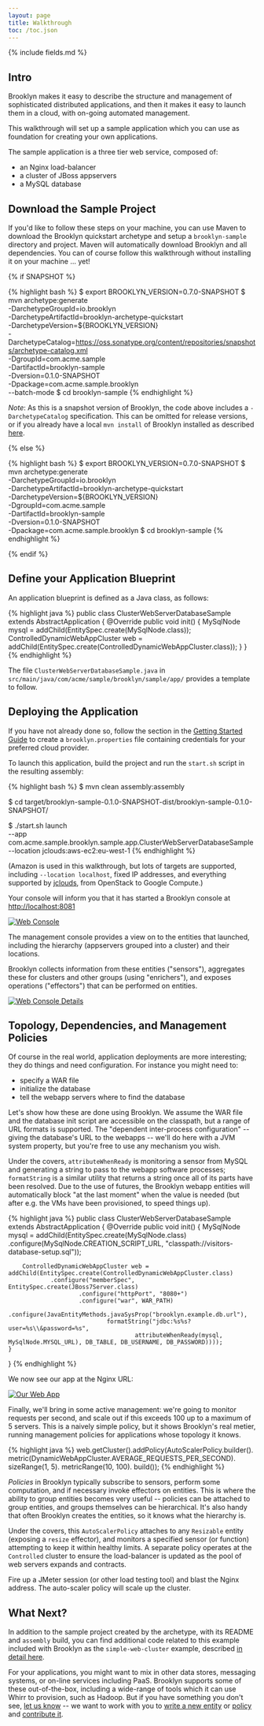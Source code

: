 ```yaml
---
layout: page
title: Walkthrough
toc: /toc.json
---
```

{% include fields.md %}

## Intro

Brooklyn makes it easy to describe the structure and management of sophisticated distributed applications, 
and then it makes it easy to launch them in a cloud, with on-going automated management.

This walkthrough will set up a sample application which you can use as foundation for creating your own applications.

The sample application is a three tier web service, composed of:

* an Nginx load-balancer
* a cluster of JBoss appservers
* a MySQL database


## Download the Sample Project

If you'd like to follow these steps on your machine, you can use Maven to 
download the Brooklyn quickstart archetype and setup a `brooklyn-sample` directory and project. 
Maven will automatically download Brooklyn and all dependencies.
You can of course follow this walkthrough without installing it on your machine ... yet!

{% if SNAPSHOT %}

{% highlight bash %}
$ export BROOKLYN_VERSION=0.7.0-SNAPSHOT
$ mvn archetype:generate \
    -DarchetypeGroupId=io.brooklyn \
    -DarchetypeArtifactId=brooklyn-archetype-quickstart \
    -DarchetypeVersion=${BROOKLYN_VERSION} \
    -DarchetypeCatalog=https://oss.sonatype.org/content/repositories/snapshots/archetype-catalog.xml \
    -DgroupId=com.acme.sample \
    -DartifactId=brooklyn-sample \
    -Dversion=0.1.0-SNAPSHOT \
    -Dpackage=com.acme.sample.brooklyn \
    --batch-mode
$ cd brooklyn-sample
{% endhighlight %}

*Note*: As this is a snapshot version of Brooklyn, the code above includes a `-DarchetypeCatalog` specification.
This can be omitted for release versions, or if you already have a local `mvn install` of Brooklyn installed as described [here]({{site.url}}/dev/code/index.html).

{% else %}

{% highlight bash %}
$ export BROOKLYN_VERSION=0.7.0-SNAPSHOT
$ mvn archetype:generate \
    -DarchetypeGroupId=io.brooklyn \
    -DarchetypeArtifactId=brooklyn-archetype-quickstart \
    -DarchetypeVersion=${BROOKLYN_VERSION} \
    -DgroupId=com.acme.sample \
    -DartifactId=brooklyn-sample \
    -Dversion=0.1.0-SNAPSHOT \
    -Dpackage=com.acme.sample.brooklyn
$ cd brooklyn-sample
{% endhighlight %}

{% endif %}

## Define your Application Blueprint

An application blueprint is defined as a Java class, as follows:

{% highlight java %}
public class ClusterWebServerDatabaseSample extends AbstractApplication {
    @Override
    public void init() {
        MySqlNode mysql = addChild(EntitySpec.create(MySqlNode.class));
        ControlledDynamicWebAppCluster web = addChild(EntitySpec.create(ControlledDynamicWebAppCluster.class));
    }
}
{% endhighlight %}

The file `ClusterWebServerDatabaseSample.java` in `src/main/java/com/acme/sample/brooklyn/sample/app/` 
provides a template to follow.


## Deploying the Application

If you have not already done so, follow the section in the 
[Getting Started Guide]({{site.url}}/use/guide/quickstart/index.html) to create a `brooklyn.properties` 
file containing credentials for your preferred cloud provider. 

To launch this application, build the project and run the `start.sh` script in the resulting assembly:

{% highlight bash %}
$ mvn clean assembly:assembly

$ cd target/brooklyn-sample-0.1.0-SNAPSHOT-dist/brooklyn-sample-0.1.0-SNAPSHOT/

$ ./start.sh launch \
    --app com.acme.sample.brooklyn.sample.app.ClusterWebServerDatabaseSample \
    --location jclouds:aws-ec2:eu-west-1
{% endhighlight %}

(Amazon is used in this walkthrough, but lots of targets are supported,
including `--location localhost`, fixed IP addresses, and 
everything supported by [jclouds](http://jclouds.org), from OpenStack to Google Compute.)

Your console will inform you that it has started a Brooklyn console at [http://localhost:8081](http://localhost:8081)

[![Web Console](wt-starting-700.png "Web Console")](wt-starting.png) 

The management console provides a view on to the entities that launched,
including the hierarchy (appservers grouped into a cluster) and their locations. 

Brooklyn collects information from these entities ("sensors"), 
aggregates these for clusters and other groups (using "enrichers"),
and exposes operations ("effectors") that can be performed on entities.

[![Web Console Details](wt-tree-jboss-sensors-700.png "Web Console Details")](wt-tree-jboss-sensors.png) 


## Topology, Dependencies, and Management Policies

Of course in the real world, application deployments are more interesting;
they do things and need configuration.  For instance you might need to:

* specify a WAR file
* initialize the database
* tell the webapp servers where to find the database

Let's show how these are done using Brooklyn.
We assume the WAR file and the database init script are accessible
on the classpath, but a range of URL formats is supported.
The "dependent inter-process configuration" -- giving the database's URL
to the webapps -- we'll do here with a JVM system property,
but you're free to use any mechanism you wish.

Under the covers, ``attributeWhenReady`` is monitoring a sensor from MySQL
and generating a string to pass to the webapp software processes; ``formatString``
is a similar utility that returns a string once all of its parts have been resolved.
Due to the use of futures, the Brooklyn webapp entities will automatically
block "at the last moment" when the value is needed
(but after e.g. the VMs have been provisioned, to speed things up).

{% highlight java %}
public class ClusterWebServerDatabaseSample extends AbstractApplication {
    @Override
    public void init() {
        MySqlNode mysql = addChild(EntitySpec.create(MySqlNode.class)
                .configure(MySqlNode.CREATION_SCRIPT_URL, "classpath://visitors-database-setup.sql"));
        
        ControlledDynamicWebAppCluster web = addChild(EntitySpec.create(ControlledDynamicWebAppCluster.class)
                .configure("memberSpec", EntitySpec.create(JBoss7Server.class)
                        .configure("httpPort", "8080+")
                        .configure("war", WAR_PATH)
                        .configure(JavaEntityMethods.javaSysProp("brooklyn.example.db.url"), 
                                formatString("jdbc:%s%s?user=%s\\&password=%s", 
                                        attributeWhenReady(mysql, MySqlNode.MYSQL_URL), DB_TABLE, DB_USERNAME, DB_PASSWORD))));
    }
}
{% endhighlight %}

We now see our app at the Nginx URL:

[![Our Web App](wt-deployed-application-700.png "Screenshot of our Web App")](wt-deployed-application.png) 

Finally, we'll bring in some active management: we're going to monitor requests per second,
and scale out if this exceeds 100 up to a maximum of 5 servers.
This is a naively simple policy, but it shows Brooklyn's real metier,
running management policies for applications whose topology it knows. 

{% highlight java %}
        web.getCluster().addPolicy(AutoScalerPolicy.builder().
                        metric(DynamicWebAppCluster.AVERAGE_REQUESTS_PER_SECOND).
                        sizeRange(1, 5).
                        metricRange(10, 100).
                        build());
{% endhighlight %}
        
*Policies* in Brooklyn typically subscribe to sensors,  perform some computation, and if necessary invoke effectors on entities.  This is where the ability to group entities
becomes very useful -- policies can be attached to group entities, and groups themselves can be hierarchical. It's also handy that often Brooklyn creates the entities,
so it knows what the hierarchy is.

Under the covers, this ``AutoScalerPolicy`` attaches to any ``Resizable`` entity (exposing a ``resize`` effector), and monitors a specified sensor (or function) attempting to keep it within healthy limits. A separate policy operates at the ``Controlled`` cluster to ensure the load-balancer is updated as the pool of web servers expands and contracts.

Fire up a JMeter session (or other load testing tool) and blast the Nginx address. The auto-scaler policy will scale up the cluster.

## What Next?
 
In addition to the sample project created by the archetype, with its README and
`assembly` build, you can find additional code related to this example included with Brooklyn as the ``simple-web-cluster`` example,
described [in detail here]({{site.url}}/use/examples/webcluster).

For your applications, you might want to mix in other data stores, messaging systems, or on-line services including PaaS.
Brooklyn supports some of these out-of-the-box, including a wide-range of tools which it can use Whirr to provision, such as Hadoop.
But if you have something you don't see, 
[let us know]({{site.url}}/meta/contact.html) -- 
we want to work with you to 
[write a new entity]({{site.url}}/dev/code/entity.html) or
[policy]({{site.url}}/dev/code/policy.html) 
and [contribute it]({{site.url}}/dev/how-to-contrib.html).


<!--

Alternatively you can just add a ``main`` method to the application class as follows:

{% highlight java %}
    public static void main(String[] argv) {
        List<String> args = Lists.newArrayList(argv);
        String port =  CommandLineUtil.getCommandLineOption(args, "--port", "8081+");
        String location = CommandLineUtil.getCommandLineOption(args, "--location", DEFAULT_LOCATION);

        BrooklynServerDetails server = BrooklynLauncher.newLauncher()
                .webconsolePort(port)
                .launch();

        Location loc = server.getManagementContext().getLocationRegistry().resolve(location);

        StartableApplication app = new WebClusterDatabaseExample()
                .appDisplayName("Brooklyn WebApp Cluster with Database example")
                .manage(server.getManagementContext());
        
        app.start(ImmutableList.of(loc));
        
        Entities.dumpInfo(app);
    }
{% endhighlight %}

Compile and run this with the [``brooklyn-all`` jar]({{site.url}}/start/download.html) on the classpath,
pointing at your favourite WAR on your filesystem. 
(If the ``import`` packages aren't picked up correctly,
you can cheat by looking at [the file in Github](https://github.com/brooklyncentral/brooklyn/blob/master/examples/simple-web-cluster/src/main/java/brooklyn/demo/WebClusterDatabaseExample.java);
and you'll find a sample WAR which uses the database as configured above 
[here](https://http://ccweb.cloudsoftcorp.com/maven/libs-snapshot-local/io/brooklyn/).)
 TODO example webapp url 
 
If you want to adventure beyond ``localhost`` (the default),
simply supply the your favourite cloud (e.g. ``aws-ec2:eu-west-1``)
with credentials set up as described [here]({{ site.url }}/use/guide/management/index.html#startup-config).

-->
